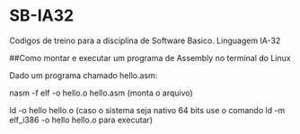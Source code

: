 # SB-IA32
Codigos de treino para a disciplina de Software Basico.
Linguagem IA-32

##Como montar e executar um programa de Assembly no terminal do Linux

Dado um programa chamado hello.asm:

nasm -f elf -o hello.o hello.asm (monta o arquivo)

ld -o hello hello.o (caso o sistema seja nativo 64 bits use o comando ld -m elf_i386 -o hello hello.o para executar)
